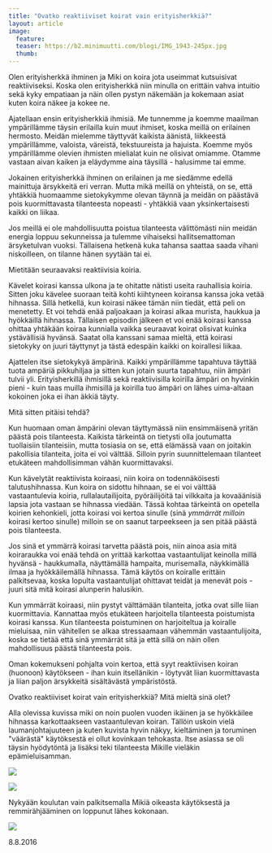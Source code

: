 ```yaml
---
title: "Ovatko reaktiiviset koirat vain erityisherkkiä?"
layout: article
image:
  feature:
  teaser: https://b2.minimuutti.com/blogi/IMG_1943-245px.jpg
  thumb:
---
```


Olen erityisherkkä ihminen ja Miki on koira jota useimmat kutsuisivat reaktiiviseksi. Koska olen erityisherkkä niin minulla on erittäin vahva intuitio sekä kyky empatiaan ja näin ollen pystyn näkemään ja kokemaan asiat kuten koira näkee ja kokee ne.

Ajatellaan ensin erityisherkkiä ihmisiä. Me tunnemme ja koemme maailman ympärillämme täysin erilailla kuin muut ihmiset, koska meillä on erilainen hermosto. Meidän mielemme täyttyvät kaikista äänistä, liikkeestä ympärillämme, valoista, väreistä, tekstuureista ja hajuista. Koemme myös ympärillämme olevien ihmisten mielialat kuin ne olisivat omiamme. Otamme vastaan aivan kaiken ja eläydymme aina täysillä - halusimme tai emme.

Jokainen erityisherkkä ihminen on erilainen ja me siedämme edellä mainittuja ärsykkeitä eri verran. Mutta mikä meillä on yhteistä, on se, että yhtäkkiä huomaamme sietokykymme olevan täynnä ja meidän on päästävä pois kuormittavasta tilanteesta nopeasti - yhtäkkiä vaan yksinkertaisesti kaikki on liikaa.

Jos meillä ei ole mahdollisuutta poistua tilanteesta välittömästi niin meidän energia loppuu sekunneissa ja tulemme vihaiseksi hallitsemattoman ärsyketulvan vuoksi. Tällaisena hetkenä kuka tahansa saattaa saada vihani niskoilleen, on tilanne hänen syytään tai ei.

Mietitään seuraavaksi reaktiivisia koiria.

Kävelet koirasi kanssa ulkona ja te ohitatte nätisti useita rauhallisia koiria. Sitten joku kävelee suoraan teitä kohti kiihtyneen koiransa kanssa joka vetää hihnassa. Sillä hetkellä, kun koirasi näkee tämän niin tiedät, että peli on menetetty. Et voi tehdä enää paljoakaan ja koirasi alkaa murista, haukkua ja hyökkäillä hihnassa. Tällaisen episodin jälkeen et voi enää koirasi kanssa ohittaa yhtäkään koiraa kunnialla vaikka seuraavat koirat olisivat kuinka ystävällisiä hyvänsä. Saatat olla kanssani samaa mieltä, että koirasi sietokyky on juuri täyttynyt ja tästä edespäin kaikki on koirallesi liikaa.

Ajattelen itse sietokykyä ämpärinä. Kaikki ympärillämme tapahtuva täyttää tuota ampäriä pikkuhiljaa ja sitten kun jotain suurta tapahtuu, niin ämpäri tulvii yli. Erityisherkillä ihmisillä sekä reaktiivisilla koirilla ämpäri on hyvinkin pieni - kuin taas muilla ihmisillä ja koirilla tuo ämpäri on lähes uima-altaan kokoinen joka ei ihan äkkiä täyty.

Mitä sitten pitäisi tehdä?

Kun huomaan oman ämpärini olevan täyttymässä niin ensimmäisenä yritän päästä pois tilanteesta. Kaikista tärkeintä on tietysti olla joutumatta tuollaisiin tilanteisiin, mutta tosiasia on se, että elämässä vaan on joitakin  pakollisia tilanteita, joita ei voi välttää. Silloin pyrin suunnittelemaan tilanteet etukäteen mahdollisimman vähän kuormittavaksi.

Kun kävelytät reaktiivista koiraasi, niin koira on todennäköisesti talutushihnassa. Kun koira on sidottu hihnaan, se ei voi välttää vastaantulevia koiria, rullalautailijoita, pyöräilijöitä tai vilkkaita ja kovaäänisiä lapsia jota vastaan se hihnassa viedään. Tässä kohtaa tärkeintä on opetella koirien kehonkieli, jotta koirasi voi kertoa sinulle (sinä *ymmärrät milloin* koirasi kertoo sinulle) milloin se on saanut tarpeekseen ja sen pitää päästä pois tilanteesta.

Jos sinä et ymmärrä koirasi tarvetta päästä pois, niin ainoa asia mitä koiraraukka voi enää tehdä on yrittää karkottaa vastaantulijat keinolla millä hyvänsä - haukkumalla, näyttämällä hampaita, murisemalla, näykkimällä ilmaa ja hyökkäilemällä hihnassa. Tämä käytös on koiralle erittäin palkitsevaa, koska lopulta vastaantulijat ohittavat teidät ja menevät pois - juuri sitä mitä koirasi alunperin halusikin.

Kun ymmärrät koiraasi, niin pystyt välttämään tilanteita, jotka ovat sille liian kuormittavia. Kannattaa myös etukäteen harjoitella tilanteesta poistumista koirasi kanssa. Kun tilanteesta poistuminen on harjoiteltua ja koiralle mieluisaa, niin vähitellen se alkaa stressaamaan vähemmän vastaantulijoita, koska se tietää että sinä ymmärrät sitä ja että sillä on näin ollen mahdollisuus päästä tilanteesta pois.

Oman kokemukseni pohjalta voin kertoa, että syyt reaktiivisen koiran (huonoon) käytökseen - ihan kuin itsellänikin - löytyvät liian kuormittavasta ja liian paljon ärsykkeitä sisältävästä ympäristöstä.

Ovatko reaktiiviset koirat vain erityisherkkiä? Mitä mieltä sinä olet?

Alla olevissa kuvissa miki on noin puolen vuoden ikäinen ja se hyökkäilee hihnassa karkottaakseen vastaantulevan koiran. Tällöin uskoin vielä laumanjohtajuuteen ja kuten kuvista hyvin näkyy, kieltäminen ja toruminen "väärästä" käytöksestä ei ollut kovinkaan tehokasta. Itse asiassa se oli täysin hyödytöntä ja lisäksi teki tilanteesta Mikille vieläkin epämieluisamman.

![](https://b2.minimuutti.com/blogi/IMG_1932-800px.jpg)

![](https://b2.minimuutti.com/blogi/IMG_1943-800px.jpg)

Nykyään koulutan vain palkitsemalla Mikiä oikeasta käytöksestä ja remmirähjääminen on loppunut lähes kokonaan.

![](https://b2.minimuutti.com/blogi/DSC25924-800px.jpg)

8.8.2016
